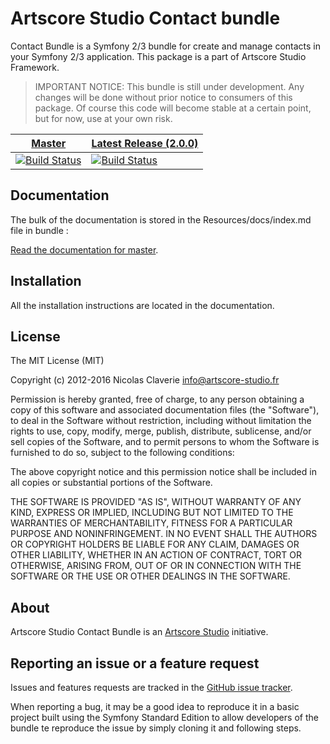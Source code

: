 # Artscore Studio Contact bundle

Contact Bundle is a Symfony 2/3 bundle for create and manage contacts in your Symfony 2/3 application. This package is a part of Artscore Studio Framework.

> IMPORTANT NOTICE: This bundle is still under development. Any changes will be done without prior notice to consumers of this package. Of course this code will become stable at a certain point, but for now, use at your own risk.

| [Master](https://github.com/artscorestudio/contact-bundle) | [Latest Release (2.0.0)](https://github.com/artscorestudio/contact-bundle/releases/tag/2.0.0) |
| ------ | -------------- |
| [![Build Status](https://travis-ci.org/artscorestudio/contact-bundle.svg?branch=master)](https://travis-ci.org/artscorestudio/core-bundle) | [![Build Status](https://travis-ci.org/artscorestudio/contact-bundle.svg?branch=2.0.0)](https://travis-ci.org/artscorestudio/contact-bundle) |

## Documentation

The bulk of the documentation is stored in the Resources/docs/index.md file in bundle :

[Read the documentation for master](https://github.com/artscorestudio/contact-bundle/blob/master/Resources/doc/index.md).

## Installation

All the installation instructions are located in the documentation.

## License

The MIT License (MIT)

Copyright (c) 2012-2016 Nicolas Claverie <info@artscore-studio.fr>

Permission is hereby granted, free of charge, to any person obtaining a copy of
this software and associated documentation files (the "Software"), to deal in
the Software without restriction, including without limitation the rights to
use, copy, modify, merge, publish, distribute, sublicense, and/or sell copies of
the Software, and to permit persons to whom the Software is furnished to do so,
subject to the following conditions:

The above copyright notice and this permission notice shall be included in all
copies or substantial portions of the Software.

THE SOFTWARE IS PROVIDED "AS IS", WITHOUT WARRANTY OF ANY KIND, EXPRESS OR
IMPLIED, INCLUDING BUT NOT LIMITED TO THE WARRANTIES OF MERCHANTABILITY, FITNESS
FOR A PARTICULAR PURPOSE AND NONINFRINGEMENT. IN NO EVENT SHALL THE AUTHORS OR
COPYRIGHT HOLDERS BE LIABLE FOR ANY CLAIM, DAMAGES OR OTHER LIABILITY, WHETHER
IN AN ACTION OF CONTRACT, TORT OR OTHERWISE, ARISING FROM, OUT OF OR IN
CONNECTION WITH THE SOFTWARE OR THE USE OR OTHER DEALINGS IN THE SOFTWARE.

## About

Artscore Studio Contact Bundle is an [Artscore Studio](http://www.artscore-studio.fr) initiative.

## Reporting an issue or a feature request

Issues and features requests are tracked in the [GitHub issue tracker](https://github.com/artscorestudio/contact-bundle/issues).

When reporting a bug, it may be a good idea to reproduce it in a basic project built using the Symfony Standard Edition to allow developers of the bundle te reproduce the issue by simply cloning it and following steps.
